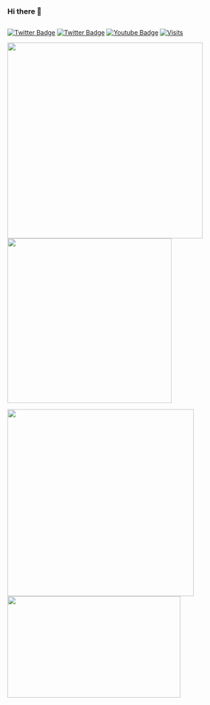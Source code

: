 ### Hi there 👋

##
[![Twitter Badge](https://img.shields.io/badge/cmertbaykal-blue?logo=LinkedIn&color=151515&logoColor=e07619)](https://www.linkedin.com/in/cmertbaykal/)
[![Twitter Badge](https://img.shields.io/badge/cmertbaykal-blue?logo=Twitter&color=151515&logoColor=e07619)](https://www.twitter.com/cmertbaykal/)
[![Youtube Badge](https://img.shields.io/badge/cmertbaykal-blue?logo=Youtube&color=151515&logoColor=e07619)](https://www.youtube.com/channel/UCkIOqf33HDQWIBPpRsh17_w)
[![Visits](https://hits.seeyoufarm.com/api/count/incr/badge.svg?url=https%3A%2F%2Fgithub.com%2Fcmbaykal%2Fhit-counter&count_bg=%23E07619&title_bg=%23151515&icon=&icon_color=%23E7E7E7&title=Visits&edge_flat=false)](https://hits.seeyoufarm.com)

<p float="left" align="left">
  <a href="https://github.com/cmbaykal">
    <img width="440px" src="https://github-readme-stats.vercel.app/api?username=cmbaykal&show_icons=true&include_all_commits=true&theme=dark&hide_border=true&title_color=e07619&icon_color=ffdc40">
    <img width="370px" src="https://github-readme-stats.vercel.app/api/top-langs/?username=cmbaykal&theme=dark&layout=compact&hide_border=true&hide=css&title_color=e07619&bg_color=151515">
  </a>
</p>

<p float="left" align="left">
  <a href="https://open.spotify.com/user/cmertbaykal">
    <img width="420px" src="https://spotify-recently-played-readme.vercel.app/api?user=cmertbaykal&count=3">
  </a>
    <a href="https://github.com/cmbaykal">
    <img width="390px" height="228px" src="https://media1.giphy.com/media/13HgwGsXF0aiGY/giphy.gif">
  </a>
</p>

<!--
![](https://komarev.com/ghpvc/?username=cmbaykal&color=e07619)
**cmbaykal/cmbaykal** is a ✨ _special_ ✨ repository because its `README.md` (this file) appears on your GitHub profile.

Here are some ideas to get you started:

- 🔭 I’m currently working on ...
- 🌱 I’m currently learning ...
- 👯 I’m looking to collaborate on ...
- 🤔 I’m looking for help with ...
- 💬 Ask me about ...
- 📫 How to reach me: ...
- 😄 Pronouns: ...
- ⚡ Fun fact: ...
-->
